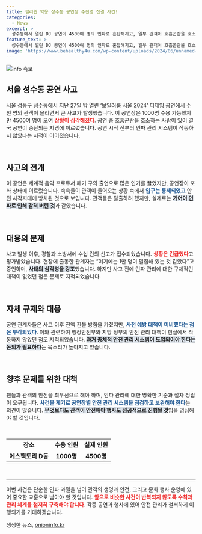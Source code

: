 ```yaml
---
title: 핼러윈 악몽 성수동 공연장 수천명 집결 사건!
categories:
  - News
excerpt: >
  성수동에서 열린 DJ 공연이 4500여 명의 인파로 혼잡해지고, 일부 관객이 호흡곤란을 호소하며 공연이 중단되는 사고가 발생했다. 인파 관리 시스템이 작동하지 않은 가운데, 전액 환불 방침이 내려졌다.
feature_text: >
  성수동에서 열린 DJ 공연이 4500여 명의 인파로 혼잡해지고, 일부 관객이 호흡곤란을 호소하며 공연이 중단되는 사고가 발생했다. 인파 관리 시스템이 작동하지 않은 가운데, 전액 환불 방침이 내려졌다.
image: 'https://www.behealthy4u.com/wp-content/uploads/2024/06/unnamed-file.png'
---
```


<p><img src="https://www.behealthy4u.com/wp-content/uploads/2024/06/unnamed-file.png" alt="info 속보" /></p>

<h2 data-ke-size="size26">서울 성수동 공연 사고</h2>

<p data-ke-size="size16">서울 성동구 성수동에서 지난 27일 밤 열린 ‘보일러룸 서울 2024’ 디제잉 공연에서 수천 명의 관객이 몰리면서 큰 사고가 발생했습니다. 이 공연장은 1000명 수용 가능했지만 4500여 명이 모여 <b><span style="color: #ee2323;">상황이 심각해졌다</span></b>. 공연 중 호흡곤란을 호소하는 사람이 있어 결국 공연이 중단되는 지경에 이르렀습니다. 공연 시작 전부터 인파 관리 시스템이 작동하지 않았다는 지적이 이어졌습니다.</p>

<p data-ke-size="size16">&nbsp;</p>

<h2 data-ke-size="size26">사고의 전개</h2>

<p data-ke-size="size16">이 공연은 세계적 음악 프로듀서 페기 구의 출연으로 많은 인기를 끌었지만, 공연장이 포화 상태에 이르렀습니다. 속속들이 관객이 들어오는 상황 속에서 <b><span style="color: #1a5490;">입구는 통제되었고</span></b> 안전 사각지대에 방치된 것으로 보입니다. 관객들은 탈출하려 했지만, 실제로는 <b><span style="background-color: #21538527;">기어이 인파로 인해 갇혀 버린 것</span></b>과 같았습니다.</p>

<p data-ke-size="size16">&nbsp;</p>

<h2 data-ke-size="size26">대응의 문제</h2>

<p data-ke-size="size16">사고 발생 이후, 경찰과 소방서에 수십 건의 신고가 접수되었습니다. <b><span style="color: #ee2323;">상황은 긴급했다</span></b>고 평가받았습니다. 현장에 출동한 관계자는 “여기에는 1만 명이 밀집해 있는 것 같았다”고 증언하며, <b><span style="background-color: #21538527;">사태의 심각성을 강조</span></b>했습니다. 하지만 사고 전에 인파 관리에 대한 구체적인 대책이 없었던 점은 문제로 지적되었습니다.</p>

<p data-ke-size="size16">&nbsp;</p>

<h2 data-ke-size="size26">자체 규제와 대응</h2>

<p data-ke-size="size16">공연 관계자들은 사고 이후 전액 환불 방침을 가졌지만, <b><span style="color: #1a5490;">사전 예방 대책이 미비했다는 점은 부각되었다</span></b>. 이와 관련하여 행정안전부와 지방 정부의 안전 관리 대책이 현실에서 작동하지 않았던 점도 지적되었습니다. <b><span style="background-color: #21538527;">과거 총체적 안전 관리 시스템이 도입되어야 한다는 논의가 필요하다</span></b>는 목소리가 높아지고 있습니다.</p> 

<p data-ke-size="size16">&nbsp;</p>

<h2 data-ke-size="size26">향후 문제를 위한 대책</h2>

<p data-ke-size="size16">팬들과 관객의 안전을 최우선으로 해야 하며, 인파 관리에 대한 명확한 기준과 절차 정립이 요구됩니다. <b><span style="color: #1a5490;">사건을 계기로 공연장별 안전 관리 시스템을 점검하고 보완해야 한다</span></b>는 의견이 많습니다. <b><span style="background-color: #21538527;">무엇보다도 관객이 안전해야 행사도 성공적으로 진행될 것</span></b>임을 명심해야 할 것입니다.</p>

<p data-ke-size="size16">&nbsp;</p>

<table style="width: 100%; border-collapse: collapse;">
  <tr>
    <td style="text-align: center; height: 17px;"><b>장소</b></td>
    <td style="text-align: center; height: 17px;"><b>수용 인원</b></td>
    <td style="text-align: center; height: 17px;"><b>실제 인원</b></td>
  </tr>
  <tr>
    <td style="text-align: center; height: 17px;"><b>에스팩토리 D동</b></td>
    <td style="text-align: center; height: 17px;"><b>1000명</b></td>
    <td style="text-align: center; height: 17px;"><b>4500명</b></td>
  </tr>
</table>

<p data-ke-size="size16">&nbsp;</p>

<hr>

<p data-ke-size="size16">이번 사건은 단순한 인파 과밀을 넘어 관객의 생명과 안전, 그리고 문화 행사 운영에 있어 중요한 교훈으로 남아야 할 것입니다. <b><span style="color: #ee2323;">앞으로 비슷한 사건이 반복되지 않도록 수칙과 관리 체계를 철저히 구축해야 합니다</span></b>. 각종 공연과 행사에 있어 안전 관리가 철저하게 이행되기를 기대하겠습니다.</p>
생생한 뉴스, <a href="https://onioninfo.kr" rel="dofollow">onioninfo.kr</a>


